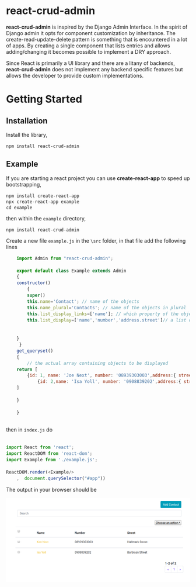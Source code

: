 # react-crud-admin

**react-crud-admin** is inspired by the Django Admin Interface. In the spirit of Django admin it opts for component customization by inheritance. The create-read-update-delete pattern is something that is encountered in a lot of apps. By creating a single component that lists entries and allows adding/changing it becomes possible to implement a DRY approach.

Since React is primarily a UI library and there are a litany of  backends, **react-crud-admin** does not implement any backend specific features but allows the developer to provide custom implementations.

# Getting Started

## Installation

Install the library,

    npm install react-crud-admin

## Example

If you are starting a react project you can use **create-react-app** to speed up bootstrapping,

    npm install create-react-app
    npx create-react-app example
    cd example

then within the `example` directory,

    npm install react-crud-admin


Create a new file `example.js` in the `\src` folder, in that file add the following lines

```javascript
    import Admin from "react-crud-admin";

    export default class Example extends Admin
    {
	constructor()
    	{
		super()
		this.name='Contact'; // name of the objects 
		this.name_plural='Contacts'; // name of the objects in plural
		this.list_display_links=['name']; // which property of the object is clickable
		this.list_display=['name','number','address.street']// a list of properties of the object to displayed on the list display page


	}
     }
    get_queryset()
    {
    	// the actual array containing objects to be displayed
	return [
	    {id: 1, name: 'Joe Next', number: '08939303003',address:{ street: "Hallmark Street"}},
            {id: 2,name: 'Isa Yoll', number: '0908839202',address:{ street: "Barbican Street"}}
	]
	    
    }

    }  
     
```

then in `index.js` do

```javascript

import React from 'react';
import ReactDOM from 'react-dom';
import Example from './example.js';

ReactDOM.render(<Example/>
    ,  document.querySelector("#app"))
```

The output in your browser should be


![example1](assets/example1.png)


